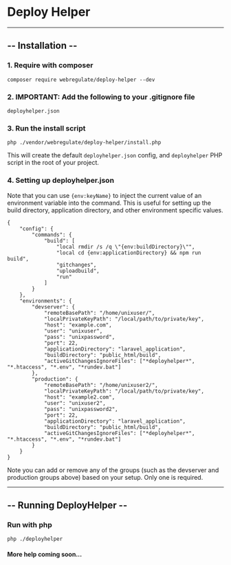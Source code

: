 # Deploy Helper
---
## -- Installation --
### 1. Require with composer
```
composer require webregulate/deploy-helper --dev
```

### 2. IMPORTANT: Add the following to your .gitignore file
```
deployhelper.json
```

### 3. Run the install script
```
php ./vendor/webregulate/deploy-helper/install.php
```
This will create the default `deployhelper.json` config, and `deployhelper` PHP script in the root of your project.

### 4. Setting up deployhelper.json
Note that you can use `{env:keyName}` to inject the current value of an environment variable into the command. This is useful for setting up the build directory, application directory, and other environment specific values.
```
{
    "config": {
        "commands": {
            "build": [
                "local rmdir /s /q \"{env:buildDirectory}\"",
                "local cd {env:applicationDirectory} && npm run build",
                "gitchanges",
                "uploadbuild",
                "run"
            ]
        }
    },
    "environments": {
        "devserver": {
            "remoteBasePath": "/home/unixuser/",
            "localPrivateKeyPath": "/local/path/to/private/key",
            "host": "example.com",
            "user": "unixuser",
            "pass": "unixpassword",
            "port": 22,
            "applicationDirectory": "laravel_application",
            "buildDirectory": "public_html/build",
            "activeGitChangesIgnoreFiles": ["*deployhelper*", "*.htaccess", "*.env", "*rundev.bat"]
        },
        "production": {
            "remoteBasePath": "/home/unixuser2/",
            "localPrivateKeyPath": "/local/path/to/private/key",
            "host": "example2.com",
            "user": "unixuser2",
            "pass": "unixpassword2",
            "port": 22,
            "applicationDirectory": "laravel_application",
            "buildDirectory": "public_html/build",
            "activeGitChangesIgnoreFiles": ["*deployhelper*", "*.htaccess", "*.env", "*rundev.bat"]
        }
    }
}
```
Note you can add or remove any of the groups (such as the devserver and production groups above) based on your setup. Only one is required.

---
## -- Running DeployHelper --

### Run with php
```
php ./deployhelper
```

#### More help coming soon...
